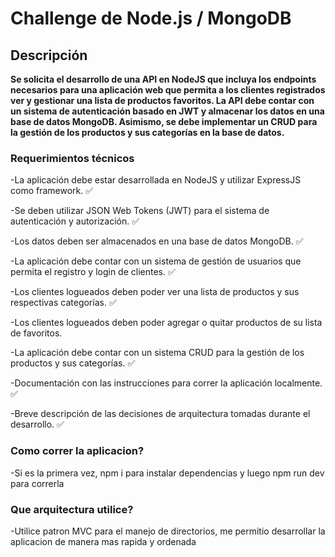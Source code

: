 # Challenge de Node.js / MongoDB


## Descripción

**Se solicita el desarrollo de una API en NodeJS que incluya los endpoints necesarios para una aplicación web que permita a los clientes registrados ver y gestionar una lista de productos favoritos. La API debe contar con un sistema de autenticación basado en JWT y almacenar los datos en una base de datos MongoDB. Asimismo, se debe implementar un CRUD para la gestión de los productos y sus categorías en la base de datos.**

### Requerimientos técnicos

-La aplicación debe estar desarrollada en NodeJS y utilizar ExpressJS como framework. ✅

-Se deben utilizar JSON Web Tokens (JWT) para el sistema de autenticación y autorización. ✅

-Los datos deben ser almacenados en una base de datos MongoDB. ✅

-La aplicación debe contar con un sistema de gestión de usuarios que permita el registro y login de clientes. ✅

-Los clientes logueados deben poder ver una lista de productos y sus respectivas categorías. ✅

-Los clientes logueados deben poder agregar o quitar productos de su lista de favoritos.

-La aplicación debe contar con un sistema CRUD para la gestión de los productos y sus categorías. ✅

-Documentación con las instrucciones para correr la aplicación localmente. ✅

-Breve descripción de las decisiones de arquitectura tomadas durante el desarrollo. ✅


### Como correr la aplicacion?

-Si es la primera vez, npm i para instalar dependencias y luego npm run dev para correrla


### Que arquitectura utilice?

-Utilice patron MVC para el manejo de directorios, me permitio desarrollar la aplicacion de manera mas rapida y ordenada